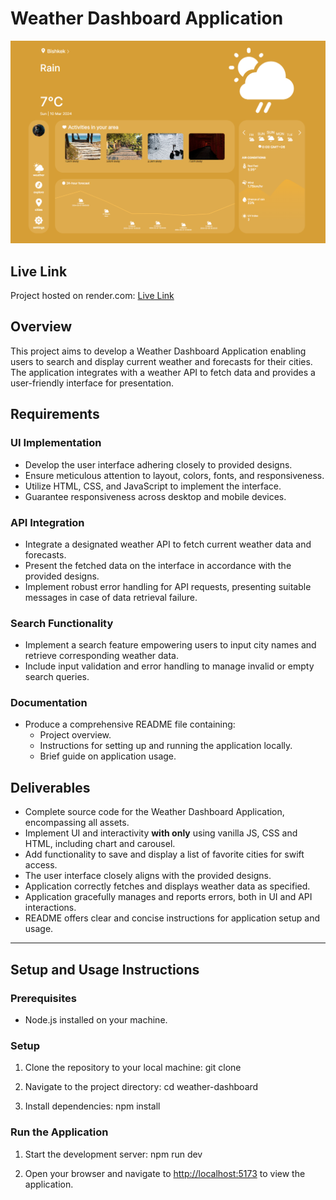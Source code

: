 # Weather Dashboard Application

![alt text](image.png)

## Live Link

Project hosted on render.com: [Live Link](https://weather-dashboard-app.onrender.com/)

## Overview

This project aims to develop a Weather Dashboard Application enabling users to search and display current weather and forecasts for their cities. The application integrates with a weather API to fetch data and provides a user-friendly interface for presentation.

## Requirements

### UI Implementation

- Develop the user interface adhering closely to provided designs.
- Ensure meticulous attention to layout, colors, fonts, and responsiveness.
- Utilize HTML, CSS, and JavaScript to implement the interface.
- Guarantee responsiveness across desktop and mobile devices.

### API Integration

- Integrate a designated weather API to fetch current weather data and forecasts.
- Present the fetched data on the interface in accordance with the provided designs.
- Implement robust error handling for API requests, presenting suitable messages in case of data retrieval failure.

### Search Functionality

- Implement a search feature empowering users to input city names and retrieve corresponding weather data.
- Include input validation and error handling to manage invalid or empty search queries.

### Documentation

- Produce a comprehensive README file containing:
  - Project overview.
  - Instructions for setting up and running the application locally.
  - Brief guide on application usage.

## Deliverables

- Complete source code for the Weather Dashboard Application, encompassing all assets.
- Implement UI and interactivity **with only** using vanilla JS, CSS and HTML, including chart and carousel.
- Add functionality to save and display a list of favorite cities for swift access.
- The user interface closely aligns with the provided designs.
- Application correctly fetches and displays weather data as specified.
- Application gracefully manages and reports errors, both in UI and API interactions.
- README offers clear and concise instructions for application setup and usage.

---

## Setup and Usage Instructions

### Prerequisites

- Node.js installed on your machine.

### Setup

1. Clone the repository to your local machine:
   git clone [<repository-url>](https://github.com/slatwyezcky/weather_dashboard_app.git)

2. Navigate to the project directory:
   cd weather-dashboard

3. Install dependencies:
   npm install

### Run the Application

1. Start the development server:
   npm run dev

2. Open your browser and navigate to [http://localhost:5173](http://localhost:5173) to view the application.
